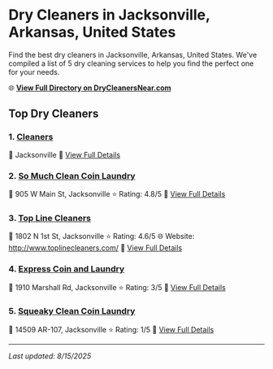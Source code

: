 # Dry Cleaners in Jacksonville, Arkansas, United States

Find the best dry cleaners in Jacksonville, Arkansas, United States. We've compiled a list of 5 dry cleaning services to help you find the perfect one for your needs.

🌐 **[View Full Directory on DryCleanersNear.com](https://drycleanersnear.com/city/US/Arkansas/Jacksonville)**

## Top Dry Cleaners

### 1. [Cleaners](https://drycleanersnear.com/dryCleaner/686887466c86ac6c48acf4c9/cleaners)
📍 Jacksonville
🔗 [View Full Details](https://drycleanersnear.com/dryCleaner/686887466c86ac6c48acf4c9/cleaners)

### 2. [So Much Clean Coin Laundry](https://drycleanersnear.com/dryCleaner/686887656c86ac6c48acf5b2/so-much-clean-coin-laundry)
📍 905 W Main St, Jacksonville
⭐ Rating: 4.8/5
🔗 [View Full Details](https://drycleanersnear.com/dryCleaner/686887656c86ac6c48acf5b2/so-much-clean-coin-laundry)

### 3. [Top Line Cleaners](https://drycleanersnear.com/dryCleaner/686887326c86ac6c48acf310/top-line-cleaners)
📍 1802 N 1st St, Jacksonville
⭐ Rating: 4.6/5
🌐 Website: http://www.toplinecleaners.com/
🔗 [View Full Details](https://drycleanersnear.com/dryCleaner/686887326c86ac6c48acf310/top-line-cleaners)

### 4. [Express Coin and Laundry](https://drycleanersnear.com/dryCleaner/6868874e6c86ac6c48acf4fe/express-coin-and-laundry)
📍 1910 Marshall Rd, Jacksonville
⭐ Rating: 3/5
🔗 [View Full Details](https://drycleanersnear.com/dryCleaner/6868874e6c86ac6c48acf4fe/express-coin-and-laundry)

### 5. [Squeaky Clean Coin Laundry](https://drycleanersnear.com/dryCleaner/686887726c86ac6c48acf609/squeaky-clean-coin-laundry)
📍 14509 AR-107, Jacksonville
⭐ Rating: 1/5
🔗 [View Full Details](https://drycleanersnear.com/dryCleaner/686887726c86ac6c48acf609/squeaky-clean-coin-laundry)


---

*Last updated: 8/15/2025*
